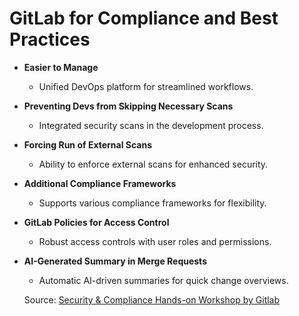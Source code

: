 # GitLab for Compliance and Best Practices

- **Easier to Manage**
  - Unified DevOps platform for streamlined workflows.
  
- **Preventing Devs from Skipping Necessary Scans**
  - Integrated security scans in the development process.
  
- **Forcing Run of External Scans**
  - Ability to enforce external scans for enhanced security.
  
- **Additional Compliance Frameworks**
  - Supports various compliance frameworks for flexibility.
  
- **GitLab Policies for Access Control**
  - Robust access controls with user roles and permissions.
  
- **AI-Generated Summary in Merge Requests**
  - Automatic AI-driven summaries for quick change overviews.

  Source: [Security & Compliance Hands-on Workshop by Gitlab](https://page.gitlab.com/Workshop_January09_SecurityComplianceWS_Virtual.html)
